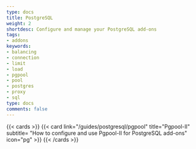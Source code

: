```yaml
---
type: docs
title: PostgreSQL
weight: 2
shortdesc: Configure and manage your PostgreSQL add-ons
tags:
- addons
keywords:
- balancing
- connection
- limit
- load
- pgpool
- pool
- postgres
- proxy
- sql
type: docs
comments: false
---
```


{{< cards >}}
 {{< card link="/guides/postgresql/pgpool" title="Pgpool-II" subtitle= "How to configure and use Pgpool-II for PostgreSQL add-ons" icon="pg" >}}
{{< /cards >}}